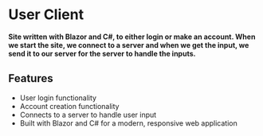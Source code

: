 # User Client

**Site written with Blazor and C#, to either login or make an account. When we start the site, we connect to a server and when we get the input, we send it to our server for the server to handle the inputs.**

## Features

- User login functionality
- Account creation functionality
- Connects to a server to handle user input
- Built with Blazor and C# for a modern, responsive web application

